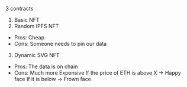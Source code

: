 3 contracts

1. Basic NFT
2. Random IPFS NFT
- Pros: Cheap
- Cons: Someone needs to pin our data

3. Dynamic SVG NFT
- Pros: The data is on chain
- Cons: Much more Expensive
If the price of ETH is above X -> Happy face
If it is below -> Frown face